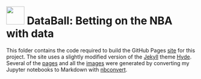 # <img src="assets/icons/favicon.ico" width="48"> DataBall: Betting on the NBA with data

This folder contains the code required to build the GitHub Pages [site](https://klane.github.io/databall/) for this project. The site uses a slightly modified version of the [Jekyll](http://jekyllrb.com) theme [Hyde](https://github.com/poole/hyde). Several of the [pages](https://github.com/klane/databall/tree/master/docs/_pages) and all the [images](https://github.com/klane/databall/tree/master/docs/assets/images) were generated by converting my Jupyter notebooks to Markdown with [nbconvert](https://github.com/jupyter/nbconvert).
